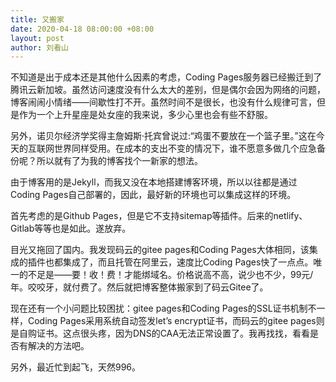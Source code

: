 ```yaml
---
title: 又搬家
date: 2020-04-18 08:00:00 +08:00
layout: post
author: 刘看山
---
```


不知道是出于成本还是其他什么因素的考虑，Coding Pages服务器已经搬迁到了腾讯云新加坡。虽然访问速度没有什么太大的差别，但是偶尔会因为网络的问题，博客闹闹小情绪——间歇性打不开。虽然时间不是很长，也没有什么规律可言，但是作为一个上升星座是处女座的我来说，多少心里也会有些不舒服。

另外，诺贝尔经济学奖得主詹姆斯·托宾曾说过:“鸡蛋不要放在一个篮子里。”这在今天的互联网世界同样受用。在成本的支出不变的情况下，谁不愿意多做几个应急备份呢？所以就有了为我的博客找个一新家的想法。

由于博客用的是Jekyll，而我又没在本地搭建博客环境，所以以往都是通过Coding Pages自己部署的，因此，最好新的环境也可以集成这样的环境。

首先考虑的是Github Pages，但是它不支持sitemap等插件。后来的netlify、Gitlab等等也是如此。遂放弃。

目光又拖回了国内。我发现码云的gitee pages和Coding Pages大体相同，该集成的插件也都集成了，而且托管在阿里云，速度比Coding Pages快了一点点。唯一的不足是——要！收！费！才能绑域名。价格说高不高，说少也不少，99元/年。咬咬牙，就付费了。然后就把博客整体搬家到了码云Gitee了。

现在还有一个小问题比较困扰：gitee pages和Coding Pages的SSL证书机制不一样，Coding Pages采用系统自动签发let’s encrypt证书，而码云的gitee pages则是自购证书。这点很头疼，因为DNS的CAA无法正常设置了。我再找找，看看是否有解决的方法吧。

另外，最近忙到起飞，天然996。